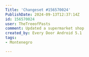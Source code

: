 ```yaml
---
Title: 'Changeset #156570024'
PublishDate: 2024-09-13T12:37:14Z
id: 156570024
user: TheTreeofPasts
comment: Updated a supermarket shop
created_by: Every Door Android 5.1
tags:
- Montenegro

---
```

